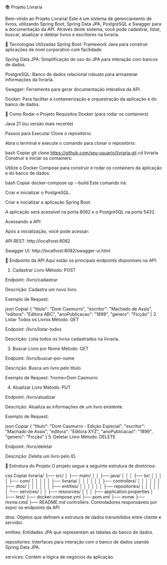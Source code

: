 📚 Projeto Livraria

Bem-vindo ao Projeto Livraria! Este é um sistema de gerenciamento de livros, utilizando Spring Boot, Spring Data JPA, PostgreSQL e Swagger para a documentação da API. Através deste sistema, você pode cadastrar, listar, buscar, atualizar e deletar livros e escritores na livraria.


🔧 Tecnologias Utilizadas
Spring Boot: Framework Java para construir aplicações de nível corporativo com facilidade.

Spring Data JPA: Simplificação do uso do JPA para interação com bancos de dados.

PostgreSQL: Banco de dados relacional robusto para armazenar informações da livraria.

Swagger: Ferramenta para gerar documentação interativa da API.

Docker: Para facilitar a containerização e orquestração da aplicação e do banco de dados.

🚀 Como Rodar o Projeto
Requisitos
Docker (para rodar os containers)

Java 21 (ou versão mais recente)

Passos para Executar
Clone o repositório:

Abra o terminal e execute o comando para clonar o repositório:

bash
Copiar
git clone https://github.com/seu-usuario/livraria.git
cd livraria
Construir e iniciar os containers:

Utilize o Docker Compose para construir e rodar os containers da aplicação e do banco de dados:

bash
Copiar
docker-compose up --build
Este comando irá:

Criar e inicializar o PostgreSQL.

Criar e inicializar a aplicação Spring Boot.

A aplicação será acessível na porta 8082 e o PostgreSQL na porta 5432.

Acessando a API:

Após a inicialização, você pode acessar:

API REST: http://localhost:8082

Swagger UI: http://localhost:8082/swagger-ui.html

📜 Endpoints da API
Aqui estão os principais endpoints disponíveis na API:

1. Cadastrar Livro
Método: POST

Endpoint: /livro/cadastrar

Descrição: Cadastra um novo livro.

Exemplo de Request:

json
Copiar
{
  "titulo": "Dom Casmurro",
  "escritor": "Machado de Assis",
  "editora": "Editora ABC",
  "anoPublicacao": "1899",
  "genero": "Ficção"
}
2. Listar Todos os Livros
Método: GET

Endpoint: /livro/listar-todos

Descrição: Lista todos os livros cadastrados na livraria.

3. Buscar Livro por Nome
Método: GET

Endpoint: /livro/buscar-por-nome

Descrição: Busca um livro pelo título.

Exemplo de Request: ?nome=Dom Casmurro

4. Atualizar Livro
Método: PUT

Endpoint: /livro/atualizar

Descrição: Atualiza as informações de um livro existente.

Exemplo de Request:

json
Copiar
{
  "titulo": "Dom Casmurro - Edição Especial",
  "escritor": "Machado de Assis",
  "editora": "Editora XYZ",
  "anoPublicacao": "1899",
  "genero": "Ficção"
}
5. Deletar Livro
Método: DELETE

Endpoint: /livro/deletar

Descrição: Deleta um livro pelo ID.

📂 Estrutura do Projeto
O projeto segue a seguinte estrutura de diretórios:

css
Copiar
livraria/
├── src/
│   ├── main/
│   │   ├── java/
│   │   │   ├── br/
│   │   │   │   ├── com/
│   │   │   │   │   ├── livraria/
│   │   │   │   │   │   ├── controllers/
│   │   │   │   │   │   ├── dtos/
│   │   │   │   │   │   ├── entities/
│   │   │   │   │   │   ├── repositories/
│   │   │   │   │   │   └── services/
│   │   ├── resources/
│   │   │   ├── application.properties
│   ├── test/
├── docker-compose.yml
├── pom.xml
├── mvnw
├── mvnw.cmd
├── README.md
controllers: Controladores responsáveis por expor os endpoints da API.

dtos: Objetos que definem a estrutura de dados transmitidos entre cliente e servidor.

entities: Entidades JPA que representam as tabelas do banco de dados.

repositories: Interfaces para interação com o banco de dados usando Spring Data JPA.

services: Contém a lógica de negócios da aplicação.
